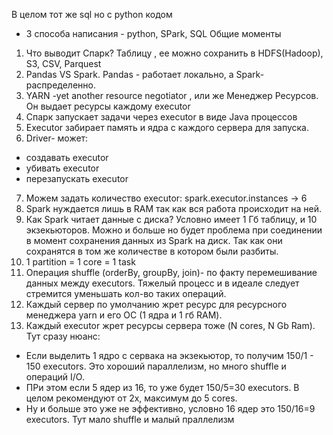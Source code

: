 В целом тот же sql но с python кодом
- 3 способа написания - python, SPark, SQL
Общие моменты
1. Что выводит Спарк? Таблицу , ее можно сохранить в HDFS(Hadoop), S3, CSV, Parquest
2. Pandas VS Spark. Pandas - работает локально, а Spark- распределенно.
3. YARN -yet another resource negotiator , или же Менеджер Ресурсов. Он выдает ресурсы каждому executor
4. Спарк запускает задачи через executor в виде Java процессов
5. Executor забирает память и ядра с каждого сервера для запуска.
6. Driver- может:
- создавать executor
- убивать executor
- перезапускать executor
7. Можем задать количество executor: spark.executor.instances -> 6
8. Spark нуждается лишь в RAM так как вся работа происходит на ней.
9. Как Spark читает данные с диска? Условно имеет 1 Гб таблицу, и 10 экзекьюторов. Можно и больше но будет проблема при соединении в момент сохранения данных из Spark на диск. Так как они сохранятся в том же количестве в котором были разбиты.
10. 1 partition = 1 core = 1 task
11.  Операция shuffle (orderBy, groupBy, join)- по факту перемешивание данных между executors. Тяжелый процесс и в идеале следует стремится уменьшать кол-во таких операций.
12. Каждый сервер по умолчанию жрет ресурс для ресурсного менеджера yarn и его ОС (1 ядра и 1 гб RAM). 
13. Каждый executor жрет ресурсы сервера тоже (N cores, N Gb Ram). 
Тут сразу нюанс:
- Если выделить 1 ядро с сервака на экзекьютор, то получим 150/1 - 150 executors. Это хороший параллелизм, но много shuffle и операций I/O.
- ПРи этом если 5 ядер из 16, то уже будет 150/5=30 executors. В целом рекомендуют от 2х, максимум до 5 cores.
- Ну и больше это уже не эффективно, условно 16 ядер это 150/16=9 executors. Тут мало shuffle и малый праллелизм
